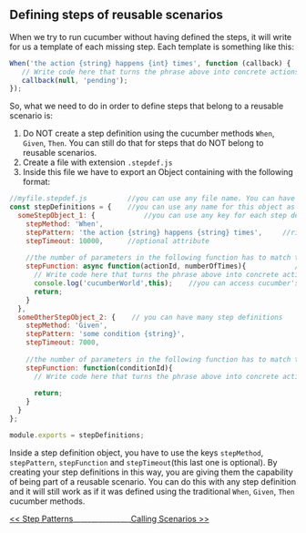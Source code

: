## Defining steps of reusable scenarios

When we try to run cucumber without having defined the steps, it will write for us a template of each missing step.
Each template is something like this:

```javascript
When('the action {string} happens {int} times', function (callback) {
   // Write code here that turns the phrase above into concrete actions
   callback(null, 'pending');
});
```

So, what we need to do in order to define steps that belong to a reusable scenario is:

1) Do NOT create a step definition using the cucumber methods `When`, `Given`, `Then`. You can still do that for steps that do NOT belong to reusable scenarios. 
2) Create a file with extension `.stepdef.js`
3) Inside this file we have to export an Object containing with the following format:

```javascript
//myfile.stepdef.js          //you can use any file name. You can have many files with extention .stepdef.js
const stepDefinitions = {    //you can use any name for this object as long as it's the same that you export
  someStepObject_1: {            //you can use any key for each step definition
    stepMethod: 'When',
    stepPattern: 'the action {string} happens {string} times',     //right now, regex is not supported //string variables recommended
    stepTimeout: 10000,      //optional attribute
    
    //the number of parameters in the following function has to match the number of parameters in your step pattern
    stepFunction: async function(actionId, numberOfTimes){            //if you want, you can use asynchronous functions 
      // Write code here that turns the phrase above into concrete actions
      console.log('cucumberWorld',this);    //you can access cucumber's World from here as long as you don't use an arrow function
      return;
    }
  },
  someOtherStepObject_2: {    // you can have many step definitions
    stepMethod: 'Given',
    stepPattern: 'some condition {string}',    
    stepTimeout: 7000,      
    
    //the number of parameters in the following function has to match the number of parameters in your step pattern
    stepFunction: function(conditionId){  
      // Write code here that turns the phrase above into concrete actions
      
      return;
    }
  }
};

module.exports = stepDefinitions;
```
Inside a step definition object, you have to use the keys `stepMethod`, `stepPattern`, `stepFunction` and `stepTimeout`(this last one is optional).
By creating your step definitions in this way, you are giving them the capability of being part of a reusable scenario. 
You can do this with any step definition and it will still work as if it was defined using the traditional `When`, `Given`, `Then` cucumber methods.


[<< Step Patterns](/docs/stepPatterns.md)________________[Calling Scenarios >>](/docs/callingScenarios.md)